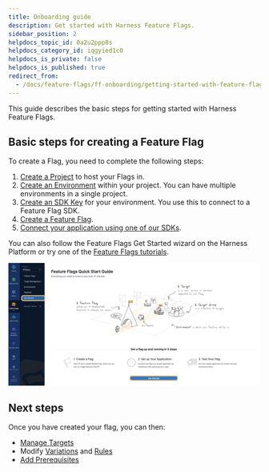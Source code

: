 ```yaml
---
title: Onboarding guide
description: Get started with Harness Feature Flags.
sidebar_position: 2
helpdocs_topic_id: 0a2u2ppp8s
helpdocs_category_id: iqgyied1c0
helpdocs_is_private: false
helpdocs_is_published: true
redirect_from:
  - /docs/feature-flags/ff-onboarding/getting-started-with-feature-flags
---
```


This guide describes the basic steps for getting started with Harness Feature Flags.

## Basic steps for creating a Feature Flag

To create a Flag, you need to complete the following steps:

1. [Create a Project](/docs/feature-flags/ff-creating-flag/create-a-project) to host your Flags in.
2. [Create an Environment](/docs/feature-flags/ff-creating-flag/create-a-project#create-an-environment) within your project. You can have multiple environments in a single project.
3. [Create an SDK Key](/docs/feature-flags/ff-creating-flag/create-a-project#create-an-sdk-key) for your environment. You use this to connect to a Feature Flag SDK.
4. [Create a Feature Flag](/docs/feature-flags/ff-creating-flag/create-a-feature-flag).
5. [Connect your application using one of our SDKs](/docs/feature-flags/ff-sdks/sdk-overview/client-side-and-server-side-sdks).

You can also follow the Feature Flags Get Started wizard on the Harness Platform or try one of the [Feature Flags tutorials](./tutorials.md).

![A screenshot of the Harness Platform that highlights the Get Started button on the left navigation.](./static/2-getting-started-with-feature-flags-01.png)

## Next steps

Once you have created your flag, you can then:

* [Manage Targets](/docs/feature-flags/ff-target-management/targeting-users-with-flags)
* Modify [Variations](/docs/feature-flags/ff-creating-flag/manage-variations) and [Rules](/docs/feature-flags/ff-target-management/targeting-users-with-flags)
* [Add Prerequisites](/docs/feature-flags/add-prerequisites-to-feature-flag)
